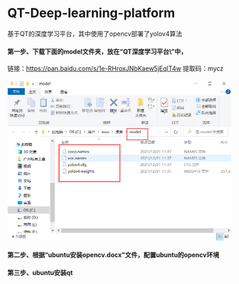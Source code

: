# QT-Deep-learning-platform
基于QT的深度学习平台，其中使用了opencv部署了yolov4算法



#### 第一步、下载下面的model文件夹，放在“QT深度学习平台\”中，

链接：https://pan.baidu.com/s/1e-RHroxJNbKaew5jEqIT4w 提取码：mycz

![image-20220628184420286](img\image-20220628184420286.png)

#### 第二步、根据“ubuntu安装opencv.docx”文件，配置ubuntu的opencv环境



#### 第三步、ubuntu安装qt
